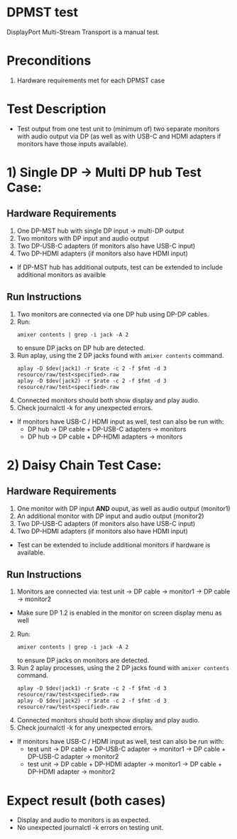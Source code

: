 # DPMST test
DisplayPort Multi-Stream Transport is a manual test.

# Preconditions
1. Hardware requirements met for each DPMST case

# Test Description
* Test output from one test unit to (minimum of) two separate monitors with audio
  output via DP (as well as with USB-C and HDMI adapters if monitors have those
  inputs available).

# 1) Single DP -> Multi DP hub Test Case:
## Hardware Requirements
1. One DP-MST hub with single DP input -> multi-DP output
2. Two monitors with DP input and audio output
3. Two DP-USB-C adapters (if monitors also have USB-C input)
4. Two DP-HDMI adapters (if monitors also have HDMI input)
* If DP-MST hub has additional outputs, test can be extended to include
  additional monitors as availble

## Run Instructions
1. Two monitors are connected via one DP hub using DP-DP cables.
2. Run:
   ```
   amixer contents | grep -i jack -A 2
   ```
   to ensure DP jacks on DP hub are detected.
3. Run aplay, using the 2 DP jacks found with `amixer contents` command.
   ```
   aplay -D $dev(jack1) -r $rate -c 2 -f $fmt -d 3 resource/raw/test<specified>.raw
   aplay -D $dev(jack2) -r $rate -c 2 -f $fmt -d 3 resource/raw/test<specified>.raw
   ```
4. Connected monitors should both show display and play audio.
5. Check journalctl -k for any unexpected errors.
* If monitors have USB-C / HDMI input as well, test can also be run with:
  * DP hub -> DP cable + DP-USB-C adapters -> monitors
  * DP hub -> DP cable + DP-HDMI adapters -> monitors

# 2) Daisy Chain Test Case:
## Hardware Requirements
1. One monitor with DP input **AND** ouput, as well as audio output (monitor1)
2. An additional monitor with DP input and audio output (monitor2)
3. Two DP-USB-C adapters (if monitors also have USB-C input)
4. Two DP-HDMI adapters (if monitors also have HDMI input)
* Test can be extended to include additional monitors if hardware is available.

## Run Instructions
1. Monitors are connected via:
   test unit -> DP cable -> monitor1 -> DP cable -> monitor2
* Make sure DP 1.2 is enabled in the monitor on screen display menu as well
2. Run:
   ```
   amixer contents | grep -i jack -A 2
   ```
   to ensure DP jacks on monitors are detected.
3. Run 2 aplay processes, using the 2 DP jacks found with `amixer contents` command.
   ```
   aplay -D $dev(jack1) -r $rate -c 2 -f $fmt -d 3 resource/raw/test<specified>.raw
   aplay -D $dev(jack2) -r $rate -c 2 -f $fmt -d 3 resource/raw/test<specified>.raw
   ```
4. Connected monitors should both show display and play audio.
5. Check journalctl -k for any unexpected errors.
* If monitors have USB-C / HDMI input as well, test can also be run with:
  * test unit -> DP cable + DP-USB-C adapter -> monitor1 -> DP cable + DP-USB-C
  adapter -> monitor2
  * test unit -> DP cable + DP-HDMI adapter -> monitor1 -> DP cable + DP-HDMI
  adapter -> monitor2

# Expect result (both cases)
* Display and audio to monitors is as expected.
* No unexpected journalctl -k errors on testing unit.
